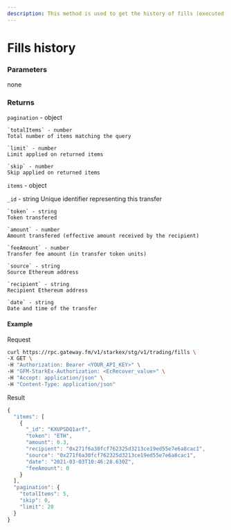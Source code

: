 ```yaml
---
description: This method is used to get the history of fills (executed trades) for the authenticated user
---
```

# Fills history

### **Parameters**
none

### **Returns**
`pagination` - object

    `totalItems` - number
    Total number of items matching the query
    
    `limit` - number
    Limit applied on returned items
    
    `skip` - number
    Skip applied on returned items

`items` - object

`_id` - string
Unique identifier representing this transfer

    `token` - string
    Token transfered
    
    `amount` - number
    Amount transfered (effective amount received by the recipient)
    
    `feeAmount` - number
    Transfer fee amount (in transfer token units)
    
    `source` - string
    Source Ethereum address
    
    `recipient` - string
    Recipient Ethereum address
    
    `date` - string
    Date and time of the transfer

#### **Example**

Request

```bash
curl https://rpc.gateway.fm/v1/starkex/stg/v1/trading/fills \
-X GET \
-H "Authorization: Bearer <YOUR_API_KEY>" \
-H "GFM-StarkEx-Authorization: <EcRecover_value>" \
-H "Accept: application/json" \
-H "Content-Type: application/json"
```


Result

```javascript
{
  "items": [
    {
      "_id": "KXUPSDQ1arf",
      "token": "ETH",
      "amount": 0.3,
      "recipient": "0x271f6a30fcf762325d3213ce19ed55e7e6a8cac1",
      "source": "0x271f6a30fcf762325d3213ce19ed55e7e6a8cac1",
      "date": "2021-03-03T10:46:28.630Z",
      "feeAmount": 0
    }
  ],
  "pagination": {
    "totalItems": 5,
    "skip": 0,
    "limit": 20
  }
}
```